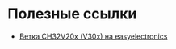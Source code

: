 # Полезные ссылки

* [Ветка CH32V20x (V30x) на easyelectronics](https://forum.easyelectronics.ru/viewtopic.php?f=8&t=47330)

